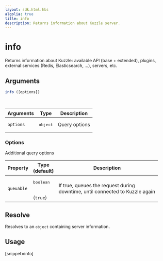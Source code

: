 ```yaml
---
layout: sdk.html.hbs
algolia: true
title: info
description: Returns information about Kuzzle server.
---
```



# info

Returns information about Kuzzle: available API (base + extended), plugins, external services (Redis, Elasticsearch, ...), servers, etc.

## Arguments

```javascript
info ([options])
```

<br/>

| Arguments | Type   | Description                         |
| --------- | ------ | ----------------------------------- |
| `options` | <pre>object</pre> | Query options |

### **Options**

Additional query options

| Property   | Type<br/>(default)   | Description                       |
| ---------- | ------- | --------------------------------- |
| `queuable` | <pre>boolean</pre><br/>(`true`) | If true, queues the request during downtime, until connected to Kuzzle again |

## Resolve

Resolves to an `object` containing server information.

## Usage

[snippet=info]
